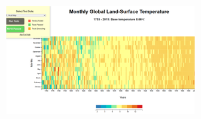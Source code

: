 ![Heat map](https://github.com/SmithSteven22/freeCodeCamp_DataVisualization/blob/main/Visualize%20Data%20with%20a%20Heat%20Map/heat%20map.png)
